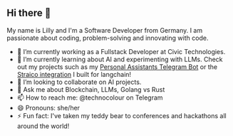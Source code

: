 ## Hi there 👋

My name is Lilly and I'm a Software Developer from Germany. I am passionate about coding, problem-solving and innovating with code. 
- 🔭 I’m currently working as a Fullstack Developer at Civic Technologies. 
- 🌱 I’m currently learning about AI and experimenting with LLMs. Check out my projects such as my [Personal Assistants Telegram Bot](https://github.com/happyhackerbird/telegram-ai-bot) or the [Straico integration](https://github.com/langchain-ai/langchain/pull/23940) I built for langchain!     
- 👯 I’m looking to collaborate on AI projects. 
- 💬 Ask me about Blockchain, LLMs, Golang vs Rust
- 📫 How to reach me: @technocolour on Telegram
- 😄 Pronouns: she/her
- ⚡ Fun fact: I've taken my teddy bear to conferences and hackathons all around the world!

